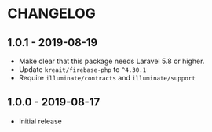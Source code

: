 # CHANGELOG

## 1.0.1 - 2019-08-19

* Make clear that this package needs Laravel 5.8 or higher.
* Update `kreait/firebase-php` to `^4.30.1`
* Require `illuminate/contracts` and `illuminate/support`

## 1.0.0 - 2019-08-17

* Initial release
